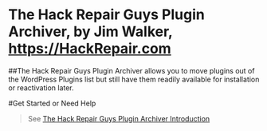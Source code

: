 # The Hack Repair Guys Plugin Archiver, by Jim Walker, https://HackRepair.com

##The Hack Repair Guys Plugin Archiver allows you to move plugins out of the WordPress Plugins list but still have them readily available for installation or reactivation later.

#Get Started or Need Help

> See [The Hack Repair Guys Plugin Archiver Introduction](https://hackrepair.com/about/hackrepair-plugin-archiver)

